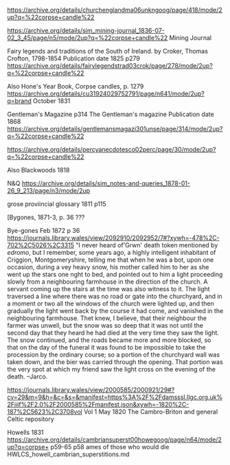 



https://archive.org/details/churchenglandma06unkngoog/page/418/mode/2up?q=%22corpse+candle%22


https://archive.org/details/sim_mining-journal_1836-07-02_3_45/page/n5/mode/2up?q=%22corpse+candle%22 Mining Journal


Fairy legends and traditions of the South of Ireland.
by Croker, Thomas Crofton, 1798-1854
Publication date 1825 p279
https://archive.org/details/fairylegendstrad03crok/page/278/mode/2up?q=%22corpse+candle%22



Also Hone's Year Book,  Corpse candles, p. 1279 https://archive.org/details/cu31924029752791/page/n641/mode/2up?q=brand October 1831


Gentleman's Magazine p314 The Gentleman's magazine
Publication date 1868
https://archive.org/details/gentlemansmagazi301unse/page/314/mode/2up?q=%22corpse+candle%22



https://archive.org/details/percyanecdotesco02perc/page/30/mode/2up?q=%22corpse+candle%22


Also Blackwoods 1818


N&Q https://archive.org/details/sim_notes-and-queries_1878-01-26_9_213/page/n3/mode/2up


grose  proviincial glossary 1811 p115

[Bygones, 1871-3, p. 36 ???

 Bye-gones Feb 1872 p 36 https://journals.library.wales/view/2092910/2092952/7#?xywh=-478%2C-702%2C5026%2C3315 "I never heard of'Grwn' death token mentioned by  *edromo*, but I remember, some years ago, a highly intelligent inhabitant of Criggion, Montgomeryshire, telling me that when he was a bot, upon one occasion, during a vey heavy snow, his mother called him to her as she went up the stars one nght to bed, and pointed out to him a light proceeding slowly from a neighbouring farmhouse in the direction of the church. A servant coming up the stairs at the time was also witness to it. The light traversed a line where there was no road or gate into the churchyard, and in a moment or two all the windows of the church were lighted up, and then gradually the light went back by the course it had come, and vanished in the neighbouring farmhouse. Thet knew, I believe, that their neighbour the farmer was unwell, but the snow was so deep that it was not until the second day that they heard he had died at the very time they saw the light. The snow continued, and the roads became more and more blocked, so that on the day of the funeral it was found to be impossible to take the procession by the ordinary course; so a portion of the churchyard wall was taken down, and the bier was carried through the opening. That portion was the very spot at which my friend saw the light cross on the evening of the death. –Jarco.



https://journals.library.wales/view/2000585/2000921/29#?cv=29&m=9&h=&c=&s=&manifest=https%3A%2F%2Fdamsssl.llgc.org.uk%2Fiiif%2F2.0%2F2000585%2Fmanifest.json&xywh=-1820%2C-187%2C5623%2C3708vol Vol 1 May 1820 The Cambro-Briton and general Celtic repository


Howells 1831 
https://archive.org/details/cambriansuperst00howegoog/page/n64/mode/2up?q=corpse+ p59-65
p58 ames of those who would die
HWLCS_howell_cambrian_superstitions.md
